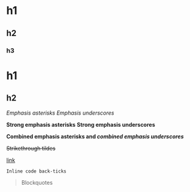 # h1
## h2
### h3

h1
======

h2
------

*Emphasis asterisks*
_Emphasis underscores_

**Strong emphasis asterisks**
__Strong emphasis underscores__

**Combined emphasis asterisks and _combined emphasis underscores_**

~~Strikethrough tildes~~

[link](https://www.google.com)

`Inline code back-ticks`

> Blockquotes


